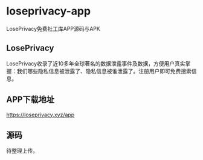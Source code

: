 # loseprivacy-app
LosePrivacy免费社工库APP源码与APK

## LosePrivacy
LosePrivacy收录了近10多年全球著名的数据泄露事件及数据，方便用户真实掌握：我们哪些隐私信息被泄露了、隐私信息被谁泄露了。注册用户即可免费搜索信息。

## APP下载地址
https://loseprivacy.xyz/app

## 源码
待整理上传。
